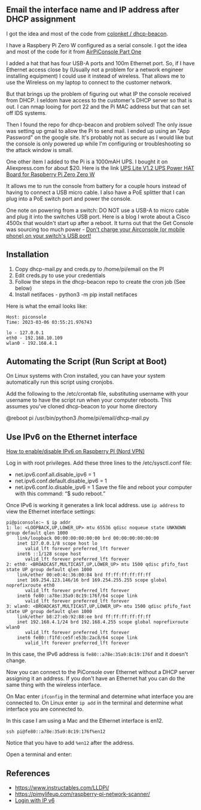 ## Email the interface name and IP address after DHCP assignment

I got the idea and most of the code from [colonket
/
dhcp-beacon](https://github.com/colonket/dhcp-beacon).

I have a Raspbery Pi Zero W configured as a serial console. I got the idea and most of the code for it from [AirPiConsole Part One](https://www.ifconfig.it/hugo/2017/09/airpiconsole-part-one/)

I added a hat that has four USB-A ports and 100m Ethernet port. So, if I have Ethernet access close by (Usually not a problem for a network engineer installing equipment) I could use it instead of wireless. That allows me to use the Wireless on my laptop to connect to the customer network.

But that brings up the problem of figuring out what IP the console received from DHCP. I seldom have access to the customer's DHCP server so that is out. I can nmap looing for port 22 and the Pi MAC address but that can set off IDS systems. 

Then I found the repo for dhcp-beacon and problem solved! The only issue was setting up gmail to allow the Pi to send mail. I ended up using an "App Password" on the google site. It's probably not as secure as I would like but the console is only powered up while I'm configuring or troubleshooting so the attack window is small.

One other item I added to the Pi is a 1000mAH UPS. I bought it on Aliexpress.com for about $20. Here is the link [UPS Lite V1.2 UPS Power HAT Board for Raspberry Pi Zero Zero W](https://www.aliexpress.com/item/3256802455758560.html?spm=a2g0o.productlist.0.0.50c5db2fmf9N8p&algo_pvid=a09501ac-b0a1-4e3a-9d0f-413ff84ed702&algo_exp_id=a09501ac-b0a1-4e3a-9d0f-413ff84ed702-0)

It allows me to run the console from battery for a couple hours instead of having to connect a USB micro cable. I also have a PoE splitter that I can plug into a PoE switch port and power the console. 

One note on powering from a switch: DO NOT use a USB-A to micro cable and plug it into the switches USB port. Here is a blog I wrote about a Cisco 4500x that wouldn't start up after a reboot. It turns out that the Get Console was sourcing too much power - [Don't charge your Airconsole (or mobile phone) on your switch's USB port!](https://mwhubbard.blogspot.com/2018/02/)

## Installation
1. Copy dhcp-mail.py and creds.py to /home/pi/email on the PI
2. Edit creds.py to use your credentials
3. Follow the steps in the dhcp-beacon repo to create the cron job (See below)
4. Install netifaces - python3 -m pip install netifaces

Here is what the email looks like:
```
Host: piconsole
Time: 2023-03-06 03:55:21.976743

lo - 127.0.0.1
eth0 - 192.168.10.109
wlan0 - 192.168.4.1
```

## Automating the Script (Run Script at Boot)

On Linux systems with Cron installed, you can have your system automatically run this script using cronjobs.

Add the following to the /etc/crontab file, substituting username with your username to have the script run when your computer reboots. This assumes you've cloned dhcp-beacon to your home directory

@reboot pi /usr/bin/python3 /home/pi/email/dhcp-mail.py

## Use IPv6 on the Ethernet interface

[How to enable/disable IPv6 on Raspberry PI (Nord VPN)](https://nordvpn.com/blog/ipv6-enable-or-disable/)

Log in with root privileges.
Add these three lines to the /etc/sysctl.conf file:
* net.ipv6.conf.all.disable_ipv6 = 1
* net.ipv6.conf.default.disable_ipv6 = 1
* net.ipv6.conf.lo.disable_ipv6 = 1
Save the file and reboot your computer with this command: “$ sudo reboot.”

Once IPv6 is working it generates a link local address. use `ip address` to view the Ethernet interface settings:
```
pi@piconsole:~ $ ip addr
1: lo: <LOOPBACK,UP,LOWER_UP> mtu 65536 qdisc noqueue state UNKNOWN group default qlen 1000
    link/loopback 00:00:00:00:00:00 brd 00:00:00:00:00:00
    inet 127.0.0.1/8 scope host lo
       valid_lft forever preferred_lft forever
    inet6 ::1/128 scope host
       valid_lft forever preferred_lft forever
2: eth0: <BROADCAST,MULTICAST,UP,LOWER_UP> mtu 1500 qdisc pfifo_fast state UP group default qlen 1000
    link/ether 00:e0:4c:36:00:84 brd ff:ff:ff:ff:ff:ff
    inet 169.254.123.146/16 brd 169.254.255.255 scope global noprefixroute eth0
       valid_lft forever preferred_lft forever
    inet6 fe80::a78e:35a9:8c19:176f/64 scope link
       valid_lft forever preferred_lft forever
3: wlan0: <BROADCAST,MULTICAST,UP,LOWER_UP> mtu 1500 qdisc pfifo_fast state UP group default qlen 1000
    link/ether b8:27:eb:92:88:ee brd ff:ff:ff:ff:ff:ff
    inet 192.168.4.1/24 brd 192.168.4.255 scope global noprefixroute wlan0
       valid_lft forever preferred_lft forever
    inet6 fe80::f1fd:ce5f:e53b:2ac8/64 scope link
       valid_lft forever preferred_lft forever
```

In this case, the IPv6 address is `fe80::a78e:35a9:8c19:176f` and it doesn't change.

Now you can connect to the PiConsole over Ethernet without a DHCP server assigning it an address. If you don't have an Ethernet hat you can do the same thing with the wireless interface.

On Mac enter `ifconfig` in the terminal and determine what interface you are connected to.
On Linux enter `ip add` in the terminal and determine what interface you are connected to.

In this case I am using a Mac and the Ethernet interface is en12.

`ssh pi@fe80::a78e:35a9:8c19:176f%en12`

Notice that you have to add `%en12` after the address.

Open a terminal and enter:

## References
* https://www.instructables.com/LLDPi/
* https://pimylifeup.com/raspberry-pi-network-scanner/
* [Login with IP v6](https://riptutorial.com/raspberry-pi/example/24491/login-with-ipv6)
